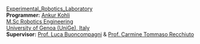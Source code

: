 [Experimental_Robotics_Laboratory](https://corsi.unige.it/en/off.f/2022/ins/60244)<br>
**Programmer:** [Ankur Kohli](https://github.com/ankurkohli007)<br>
[M.Sc Robotics Engineering](https://corsi.unige.it/corsi/10635)<br>
[University of Genoa (UniGe), Italy](https://unige.it/en)<br>
**Supervisor:** [Prof. Luca Buoncompagni](https://rubrica.unige.it/personale/VkRGWFJq) & [Prof. Carmine Tommaso Recchiuto](https://rubrica.unige.it/personale/UkNDWV1r)
